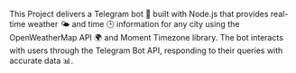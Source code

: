 This Project delivers a Telegram bot 🤖 built with Node.js that provides real-time weather 🌤️ and time 🕒 information for any city using the OpenWeatherMap API 🌍 and Moment Timezone library. The bot interacts with users through the Telegram Bot API, responding to their queries with accurate data 📊.
